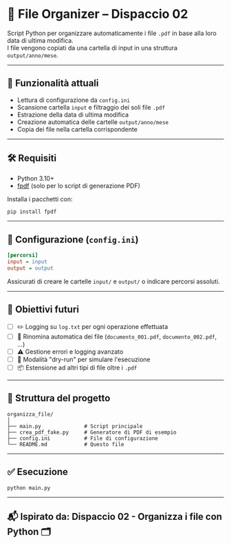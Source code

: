 # 📂 File Organizer – Dispaccio 02

Script Python per organizzare automaticamente i file `.pdf` in base alla loro data di ultima modifica.  
I file vengono copiati da una cartella di input in una struttura `output/anno/mese`.

---

## 🚀 Funzionalità attuali

- Lettura di configurazione da `config.ini`
- Scansione cartella `input` e filtraggio dei soli file `.pdf`
- Estrazione della data di ultima modifica
- Creazione automatica delle cartelle `output/anno/mese`
- Copia dei file nella cartella corrispondente

---

## 🛠️ Requisiti

- Python 3.10+
- [fpdf](https://pypi.org/project/fpdf/) (solo per lo script di generazione PDF)

Installa i pacchetti con:

```bash
pip install fpdf
```

---

## 🔧 Configurazione (`config.ini`)

```ini
[percorsi]
input = input
output = output
```

Assicurati di creare le cartelle `input/` e `output/` o indicare percorsi assoluti.

---

## 🎯 Obiettivi futuri

- [ ] ✏️ Logging su `log.txt` per ogni operazione effettuata
- [ ] 🔢 Rinomina automatica dei file (`documento_001.pdf`, `documento_002.pdf`, ...)
- [ ] ⚠️ Gestione errori e logging avanzato
- [ ] 🧪 Modalità "dry-run" per simulare l'esecuzione
- [ ] 📦 Estensione ad altri tipi di file oltre i `.pdf`

---

## 📁 Struttura del progetto

```
organizza_file/
│
├── main.py              # Script principale
├── crea_pdf_fake.py     # Generatore di PDF di esempio
├── config.ini           # File di configurazione
└── README.md            # Questo file
```

---

## ✅ Esecuzione

```bash
python main.py
```

---

## 📬 Ispirato da: Dispaccio 02 - Organizza i file con Python 🗂️

